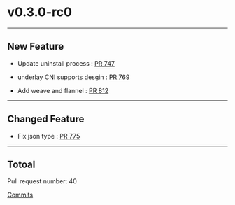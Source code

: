
# v0.3.0-rc0

***

## New Feature

* Update uninstall process : [PR 747](https://github.com/spidernet-io/egressgateway/pull/747)

* underlay CNI supports desgin : [PR 769](https://github.com/spidernet-io/egressgateway/pull/769)

* Add weave and flannel : [PR 812](https://github.com/spidernet-io/egressgateway/pull/812)



***

## Changed Feature

* Fix json type : [PR 775](https://github.com/spidernet-io/egressgateway/pull/775)



***

## Totoal 

Pull request number: 40

[ Commits ](https://github.com/spidernet-io/egressgateway/compare/v0.2.0...v0.3.0-rc0)
